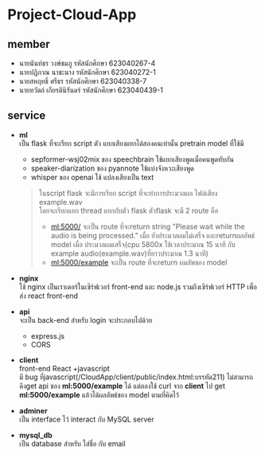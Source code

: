 # Project-Cloud-App 
## member
* นายนันท์ธร วงษ์ชมภู รหัสนักศึกษา 623040267-4
* นายปฏิภาณ นาชะนาง รหัสนักศึกษา 623040272-1
* นายสหฤทธิ์ ศรีธร รหัสนักศึกษา 623040338-7 
* นายทวัตถ์ เกียรตินิรันดร์ รหัสนักศึกษา 623040439-1 
## service
* **ml** <br> เป็น flask ที่จะเรียก script  ตัว แยกเสียงแยกได้สองคนเท่านั้น pretrain model ที่ใช้มี
    * sepformer-wsj02mix ของ speechbrain ใช้แยกเสียงพูดเมื่อคนพูดทับกัน
    * speaker-diarization  ของ pyannote ใช้แบ่งจังหวะเสียงพูด
    * whisper  ของ openai ใช้ แปลงเสียงเป็น text 
    > ในscript flask จะมีการเรียก script ที่จะทำการประมวลผล ไฟล์เสียง example.wav
    > <br>โดยจะเรียกแยก thread แยกกับตัว flask ตัวflask จะมี 2 route คือ 
    > * <ml:5000/> จะเป็น route ที่จะreturn string "Please wait while the audio is being processed." เมื่อ ยังประมวลผมไม่เสร็จ และreturnผลลัพธ์ model เมื่อ ประมวลผมเสร็จ(cpu 5800x ใช้เวลาประมาณ 15 นาที กับ example audio(example.wav)ที่ยาวประมาณ 1.3 นาที)
    > * <ml:5000/example> จะเป็น route ที่จะreturn ผมลัพของ model

* **nginx** 
<br>ใช้ nginx เป็นเราเตอร์ในเซิร์ฟเวอร์ front-end และ node.js รวมถึงเซิร์ฟเวอร์ HTTP เพื่อส่ง react front-end 
* **api**
<br> จะเป็น back-end สำหรับ login จะประกอบไปด้วย  
    * express.js
    * CORS
* **client**
<br> front-end React +javascript
<br> มี bug ที่javascript(/CloudApp/client/public/index.html:บรรทัด211) ไม่สามารถดึงget api ของ **ml:5000/example** ได้ แต่ลองใช้ curl จาก **client** ไป get **ml:5000/example** แล้วได้ผลลัพธ์ของ model ตามที่คิดไว้

* **adminer**
<br> เป็น interface ไว้ interact กับ MySQL server
    

* **mysql_db**
<br> เป็น database สำหรับ ใส่ชื่อ กับ email 